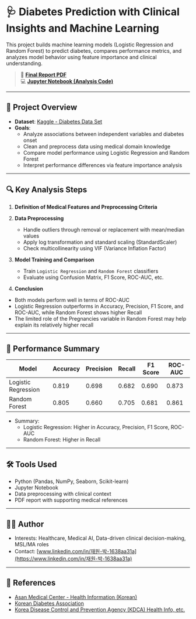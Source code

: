 # 🩺 Diabetes Prediction with Clinical Insights and Machine Learning

This project builds machine learning models (Logistic Regression and Random Forest) to predict diabetes, compares performance metrics, and analyzes model behavior using feature importance and clinical understanding.

> 📄 **[Final Report PDF](./Diabetes_Prediction_Report.pdf)**  
> 💻 **[Jupyter Notebook (Analysis Code)](./Diabetes_Prediction.ipynb)**

---

## 📌 Project Overview

- **Dataset**: [Kaggle - Diabetes Data Set](https://www.kaggle.com/datasets/mathchi/diabetes-data-set)
- **Goals**:  
  - Analyze associations between independent variables and diabetes onset  
  - Clean and preprocess data using medical domain knowledge  
  - Compare model performance using Logistic Regression and Random Forest  
  - Interpret performance differences via feature importance analysis

---

## 🔍 Key Analysis Steps

1. **Definition of Medical Features and Preprocessing Criteria**

2. **Data Preprocessing**  
   - Handle outliers through removal or replacement with mean/median values  
   - Apply log transformation and standard scaling (StandardScaler)  
   - Check multicollinearity using VIF (Variance Inflation Factor)

3. **Model Training and Comparison**  
   - Train `Logistic Regression` and `Random Forest` classifiers  
   - Evaluate using Confusion Matrix, F1 Score, ROC-AUC, etc.

4. **Conclusion**

  - Both models perform well in terms of ROC-AUC  
  - Logistic Regression outperforms in Accuracy, Precision, F1 Score, and ROC-AUC, while Random Forest shows higher Recall  
  - The limited role of the Pregnancies variable in Random Forest may help explain its relatively higher recall

---

## 🧠 Performance Summary

| Model                | Accuracy | Precision | Recall | F1 Score | ROC-AUC |
|---------------------|----------|-----------|--------|----------|---------|
| Logistic Regression | 0.819    | 0.698     | 0.682  | 0.690    | 0.873   |
| Random Forest       | 0.805    | 0.660     | 0.705  | 0.681    | 0.861   |

- Summary:
  - Logistic Regression: Higher in Accuracy, Precision, F1 Score, ROC-AUC
  - Random Forest: Higher in Recall

---

## 🛠 Tools Used

- Python (Pandas, NumPy, Seaborn, Scikit-learn)
- Jupyter Notebook
- Data preprocessing with clinical context
- PDF report with supporting medical references

---

## 👩‍⚕️ Author

- Interests: Healthcare, Medical AI, Data-driven clinical decision-making, MSL/MA roles  
- Contact: [www.linkedin.com/in/재원-박-1638aa31a](https://www.linkedin.com/in/재원-박-1638aa31a)

---

## 📎 References

- [Asan Medical Center - Health Information (Korean)](https://www.amc.seoul.kr/)
- [Korean Diabetes Association](https://www.diabetes.or.kr/)
- [Korea Disease Control and Prevention Agency (KDCA) Health Info, etc.](https://health.kdca.go.kr/)
